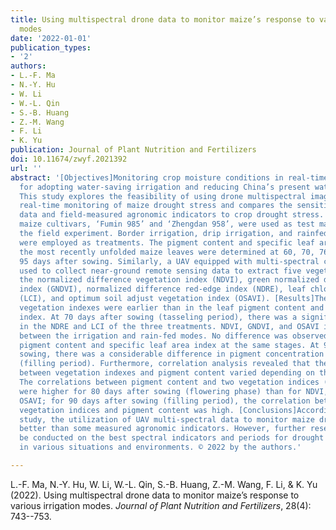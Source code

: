 ```yaml
---
title: Using multispectral drone data to monitor maize’s response to various irrigation
  modes
date: '2022-01-01'
publication_types:
- '2'
authors:
- L.-F. Ma
- N.-Y. Hu
- W. Li
- W.-L. Qin
- S.-B. Huang
- Z.-M. Wang
- F. Li
- K. Yu
publication: Journal of Plant Nutrition and Fertilizers
doi: 10.11674/zwyf.2021392
url: ''
abstract: '[Objectives]Monitoring crop moisture conditions in real-time is critical
  for adopting water-saving irrigation and reducing China’s present water scarcity.
  This study explores the feasibility of using drone multispectral image data for
  real-time monitoring of maize drought stress and compares the sensitivity of drone
  data and field-measured agronomic indicators to crop drought stress. [Methods]Two
  maize cultivars, ‘Fumin 985’ and ‘Zhengdan 958’, were used as test materials in
  the field experiment. Border irrigation, drip irrigation, and rainfed irrigation
  were employed as treatments. The pigment content and specific leaf area (SLA) of
  the most recently unfolded maize leaves were determined at 60, 70, 76, 84, 90, and
  95 days after sowing. Similarly, a UAV equipped with multi-spectral cameras was
  used to collect near-ground remote sensing data to extract five vegetation indexes:
  the normalized difference vegetation index (NDVI), green normalized difference vegetation
  index (GNDVI), normalized difference red-edge index (NDRE), leaf chlorophyll index
  (LCI), and optimum soil adjust vegetation index (OSAVI). [Results]The changes in
  vegetation indexes were earlier than in the leaf pigment content and the leaf area
  index. At 70 days after sowing (tasseling period), there was a significant difference
  in the NDRE and LCI of the three treatments. NDVI, GNDVI, and OSAVI indexes differed
  between the irrigation and rain-fed modes. No difference was observed in the treatments''
  pigment content and specific leaf area index at the same stages. At 90 days following
  sowing, there was a considerable difference in pigment concentration among the treatments
  (filling period). Furthermore, correlation analysis revealed that the relationship
  between vegetation indexes and pigment content varied depending on the growth stage.
  The correlations between pigment content and two vegetation indices (NDRE and LCI)
  were higher for 80 days after sowing (flowering phase) than for NDVI, GNDVI, and
  OSAVI; for 90 days after sowing (filling period), the correlation between the five
  vegetation indices and pigment content was high. [Conclusions]According to this
  study, the utilization of UAV multi-spectral data to monitor maize drought proved
  better than some measured agronomic indicators. However, further research should
  be conducted on the best spectral indicators and periods for drought monitoring
  in various situations and environments. © 2022 by the authors.'

---
```


L.-F. Ma, N.-Y. Hu, W. Li, W.-L. Qin, S.-B. Huang, Z.-M. Wang, F. Li, & K. Yu (2022). Using multispectral drone data to monitor maize’s response to various irrigation modes. *Journal of Plant Nutrition and Fertilizers*, 28(4): 743--753.
